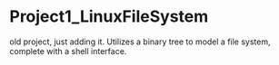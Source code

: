 # Project1_LinuxFileSystem
old project, just adding it. Utilizes a binary tree to model a file system, complete with a shell interface.
